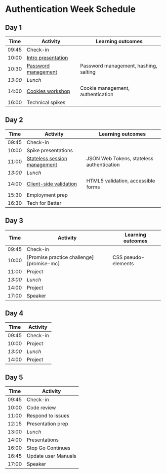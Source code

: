 # Authentication Week Schedule

## Day 1

| Time    | Activity                           | Learning outcomes                     |
| ------- | ---------------------------------- | ------------------------------------- |
| 09:45   | Check-in                           |                                       |
| 10:00   | [Intro presentation][intro-slides] |                                       |
| 10:30   | [Password management][password-ws] | Password management, hashing, salting |
| _13:00_ | _Lunch_                            |                                       |
| 14:00   | [Cookies workshop][cookies-ws]     | Cookie management, authentication     |
| 16:00   | Technical spikes                   |                                       |

[intro-slides]: https://drive.google.com/file/d/0BxXF_LZcFnS5ODM0dElWYmtmMWc/view
[password-ws]: https://github.com/oliverjam/learn-password-security
[cookies-ws]: https://github.com/foundersandcoders/ws-cookies

## Day 2

| Time    | Activity                                   | Learning outcomes                         |
| ------- | ------------------------------------------ | ----------------------------------------- |
| 09:45   | Check-in                                   |                                           |
| 10:00   | Spike presentations                        |                                           |
| 11:00   | [Stateless session management][session-ws] | JSON Web Tokens, stateless authentication |
| _13:00_ | _Lunch_                                    |                                           |
| 14:00   | [Client-side validation][form-validation]  | HTML5 validation, accessible forms        |
| 15:30   | Employment prep                            |                                           |
| 16:30   | Tech for Better                            |                                           |

[session-ws]: https://github.com/foundersandcoders/ws-jwt-stateless-session
[form-validation]: https://github.com/oliverjam/learn-form-validation

## Day 3

| Time    | Activity                                 | Learning outcomes   |
| ------- | ---------------------------------------- | ------------------- |
| 09:45   | Check-in                                 |                     |
| 10:00   | [Promise practice challenge][promise-mc] | CSS pseudo-elements |
| 11:00   | Project                                  |                     |
| _13:00_ | _Lunch_                                  |                     |
| 14:00   | Project                                  |                     |
| 17:00   | Speaker                                  |                     |

[pseudo-mc]: https://github.com/oliverjam/promise-practice

## Day 4

| Time    | Activity |
| ------- | -------- |
| 09:45   | Check-in |
| 10:00   | Project  |
| _13:00_ | _Lunch_  |
| 14:00   | Project  |

## Day 5

| Time  | Activity            |
| ----- | ------------------- |
| 09:45 | Check-in            |
| 10:00 | Code review         |
| 11:00 | Respond to issues   |
| 12:15 | Presentation prep   |
| 13:00 | _Lunch_             |
| 14:00 | Presentations       |
| 16:00 | Stop Go Continues   |
| 16:45 | Update user Manuals |
| 17:00 | Speaker             |
